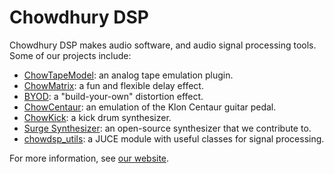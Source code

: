 # Chowdhury DSP

Chowdhury DSP makes audio software, and audio signal processing tools. Some of our projects include:

- [ChowTapeModel](https://github.com/jatinchowdhury18/AnalogTapeModel): an analog tape emulation plugin.
- [ChowMatrix](https://github.com/Chowdhury-DSP/ChowMatrix): a fun and flexible delay effect.
- [BYOD](https://github.com/Chowdhury-DSP/BYOD): a "build-your-own" distortion effect.
- [ChowCentaur](https://github.com/jatinchowdhury18/KlonCentaur): an emulation of the Klon Centaur guitar pedal.
- [ChowKick](https://github.com/Chowdhury-DSP/ChowKick): a kick drum synthesizer.
- [Surge Synthesizer](https://surge-synthesizer.github.io/): an open-source synthesizer that we contribute to.
- [chowdsp_utils](https://github.com/Chowdhury-DSP/chowdsp_utils): a JUCE module with useful classes for signal processing.

For more information, see [our website](https://chowdsp.com).
